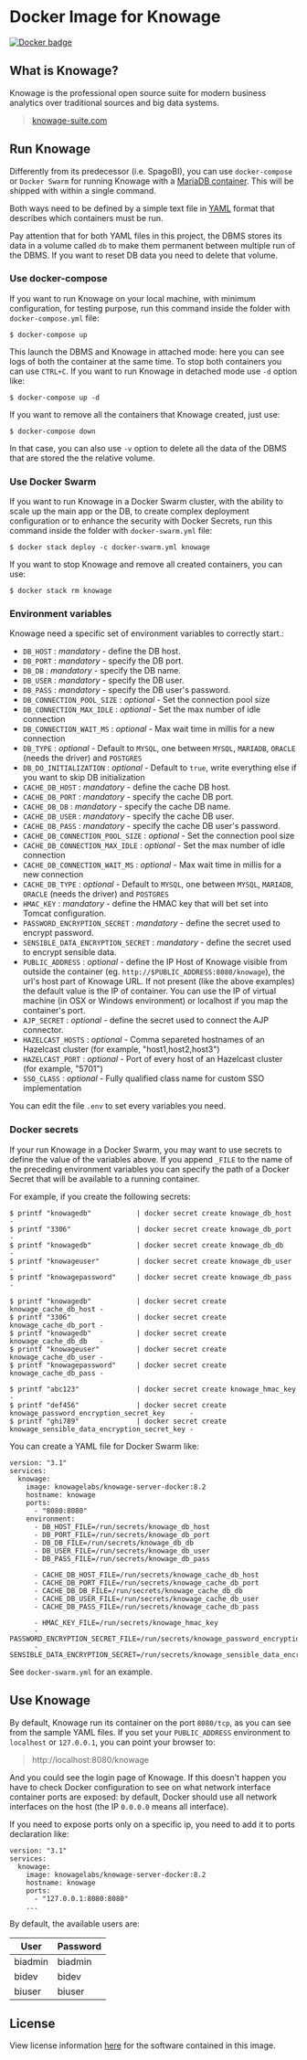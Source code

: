 # Docker Image for Knowage

[![Docker badge](https://img.shields.io/docker/pulls/knowagelabs/knowage-server-docker.svg)](https://hub.docker.com/r/knowagelabs/knowage-server-docker/)

## What is Knowage?

Knowage is the professional open source suite for modern business analytics over traditional sources and big data systems.

> [knowage-suite.com](https://www.knowage-suite.com)

## Run Knowage

Differently from its predecessor (i.e. SpagoBI), you can use ```docker-compose``` or ```Docker Swarm``` for running Knowage with a [MariaDB container](https://hub.docker.com/_/mariadb). This will be shipped with within a single command.

Both ways need to be defined by a simple text file in [YAML](https://docs.docker.com/compose/compose-file/) format that describes which containers must be run.

Pay attention that for both YAML files in this project, the DBMS stores its data in a volume called ```db``` to make them permanent between multiple run of the DBMS. If you want to reset DB data you need to delete that volume.

### Use docker-compose

If you want to run Knowage on your local machine, with minimum configuration, for testing purpose, run this command inside the folder with ```docker-compose.yml``` file:

```console
$ docker-compose up
```

This launch the DBMS and Knowage in attached mode: here you can see logs of both the container at the same time. To stop both containers you can use ```CTRL+C```. If you want to run Knowage in detached mode use ```-d``` option like:

```console
$ docker-compose up -d
```

If you want to remove all the containers that Knowage created, just use:

```console
$ docker-compose down
```

In that case, you can also use ```-v``` option to delete all the data of the DBMS that are stored the the relative volume.

### Use Docker Swarm

If you want to run Knowage in a Docker Swarm cluster, with the ability to scale up the main app or the DB, to create complex deployment configuration or to enhance the security with Docker Secrets, run this command inside the folder with ```docker-swarm.yml``` file:

```console
$ docker stack deploy -c docker-swarm.yml knowage
```

If you want to stop Knowage and remove all created containers, you can use:

```console
$ docker stack rm knowage
```

### Environment variables

Knowage need a specific set of environment variables to correctly start.:

* ```DB_HOST``` : *mandatory* - define the DB host.
* ```DB_PORT``` : *mandatory* - specify the DB port.
* ```DB_DB``` : *mandatory* - specify the DB name.
* ```DB_USER``` : *mandatory* - specify the DB user.
* ```DB_PASS``` : *mandatory* - specify the DB user's password.
* ```DB_CONNECTION_POOL_SIZE``` : *optional* - Set the connection pool size
* ```DB_CONNECTION_MAX_IDLE``` : *optional* - Set the max number of idle connection
* ```DB_CONNECTION_WAIT_MS``` : *optional* - Max wait time in millis for a new connection 
* ```DB_TYPE``` : *optional* - Default to ``MYSQL``, one between ``MYSQL``, ``MARIADB``, ``ORACLE`` (needs the driver)  and ``POSTGRES``
* ```DB_DO_INITIALIZATION``` : *optional* - Default to ``true``, write everything else if you want to skip DB initialization
* ```CACHE_DB_HOST``` : *mandatory* - define the cache DB host.
* ```CACHE_DB_PORT``` : *mandatory* - specify the cache DB port.
* ```CACHE_DB_DB``` : *mandatory* - specify the cache DB name.
* ```CACHE_DB_USER``` : *mandatory* - specify the cache DB user.
* ```CACHE_DB_PASS``` : *mandatory* - specify the cache DB user's password.
* ```CACHE_DB_CONNECTION_POOL_SIZE``` : *optional* - Set the connection pool size
* ```CACHE_DB_CONNECTION_MAX_IDLE``` : *optional* - Set the max number of idle connection
* ```CACHE_DB_CONNECTION_WAIT_MS``` : *optional* - Max wait time in millis for a new connection
* ```CACHE_DB_TYPE``` : *optional* - Default to ``MYSQL``, one between ``MYSQL``, ``MARIADB``, ``ORACLE`` (needs the driver)  and ``POSTGRES``
* ```HMAC_KEY``` : *mandatory* - define the HMAC key that will bet set into Tomcat configuration.
* ```PASSWORD_ENCRYPTION_SECRET``` : *mandatory* - define the secret used to encrypt password.
* ```SENSIBLE_DATA_ENCRYPTION_SECRET``` : *mandatory* - define the secret used to encrypt sensible data.
* ```PUBLIC_ADDRESS``` : *optional* - define the IP Host of Knowage visible from outside the container (eg. ```http://$PUBLIC_ADDRESS:8080/knowage```),  the url's host part of Knowage URL. If not present (like the above examples) the default value is the IP of container. You can use the IP of virtual machine (in OSX or Windows environment) or localhost if you map the container's port.
* ```AJP_SECRET``` : *optional* - define the secret used to connect the AJP connector.
* ```HAZELCAST_HOSTS``` : *optional* - Comma separeted hostnames of an Hazelcast cluster (for example, "host1,host2,host3")
* ```HAZELCAST_PORT``` : *optional* - Port of every host of an Hazelcast cluster (for example, "5701")
* ```SSO_CLASS``` : *optional* - Fully qualified class name for custom SSO implementation

You can edit the file ```.env``` to set every variables you need.

### Docker secrets

If your run Knowage in a Docker Swarm, you may want to use secrets to define the value of the variables above. If you append ```_FILE``` to the name of the preceding environment variables you can specify the path of a Docker Secret that will be available to a running container.

For example, if you create the following secrets:

```console
$ printf "knowagedb"           | docker secret create knowage_db_host -
$ printf "3306"                | docker secret create knowage_db_port -
$ printf "knowagedb"           | docker secret create knowage_db_db   -
$ printf "knowageuser"         | docker secret create knowage_db_user -
$ printf "knowagepassword"     | docker secret create knowage_db_pass -

$ printf "knowagedb"           | docker secret create knowage_cache_db_host -
$ printf "3306"                | docker secret create knowage_cache_db_port -
$ printf "knowagedb"           | docker secret create knowage_cache_db_db   -
$ printf "knowageuser"         | docker secret create knowage_cache_db_user -
$ printf "knowagepassword"     | docker secret create knowage_cache_db_pass -

$ printf "abc123"              | docker secret create knowage_hmac_key                            -
$ printf "def456"              | docker secret create knowage_password_encryption_secret_key      -
$ printf "ghi789"              | docker secret create knowage_sensible_data_encryption_secret_key -
```

You can create a YAML file for Docker Swarm like:

```console
version: "3.1"
services:
  knowage:
    image: knowagelabs/knowage-server-docker:8.2
    hostname: knowage
    ports:
      - "8080:8080"
    environment:
      - DB_HOST_FILE=/run/secrets/knowage_db_host
      - DB_PORT_FILE=/run/secrets/knowage_db_port
      - DB_DB_FILE=/run/secrets/knowage_db_db
      - DB_USER_FILE=/run/secrets/knowage_db_user
      - DB_PASS_FILE=/run/secrets/knowage_db_pass

      - CACHE_DB_HOST_FILE=/run/secrets/knowage_cache_db_host
      - CACHE_DB_PORT_FILE=/run/secrets/knowage_cache_db_port
      - CACHE_DB_DB_FILE=/run/secrets/knowage_cache_db_db
      - CACHE_DB_USER_FILE=/run/secrets/knowage_cache_db_user
      - CACHE_DB_PASS_FILE=/run/secrets/knowage_cache_db_pass

      - HMAC_KEY_FILE=/run/secrets/knowage_hmac_key
      - PASSWORD_ENCRYPTION_SECRET_FILE=/run/secrets/knowage_password_encryption_secret_key
      - SENSIBLE_DATA_ENCRYPTION_SECRET=/run/secrets/knowage_sensible_data_encryption_secret_key
```

See ```docker-swarm.yml``` for an example.

## Use Knowage

By default, Knowage run its container on the port ```8080/tcp```, as you can see from the sample YAML files. If you set your ```PUBLIC_ADDRESS``` environment to ```localhost``` or ```127.0.0.1```, you can point your browser to:

> http://localhost:8080/knowage

And you could see the login page of Knowage. If this doesn't happen you have to check Docker configuration to see on what network interface container ports are exposed: by default, Docker should use all network interfaces on the host (the IP ```0.0.0.0``` means all interface).

If you need to expose ports only on a specific ip, you need to add it to ports declaration like:

```console
version: "3.1"
services:
  knowage:
    image: knowagelabs/knowage-server-docker:8.2
    hostname: knowage
    ports:
      - "127.0.0.1:8080:8080"
    ...
```

By default, the available users are:

|User   |Password|
|-------|--------|
|biadmin|biadmin |
|bidev  |bidev   |
|biuser |biuser  |

## License

View license information [here](https://github.com/KnowageLabs/Knowage-Server/) for the software contained in this image.
